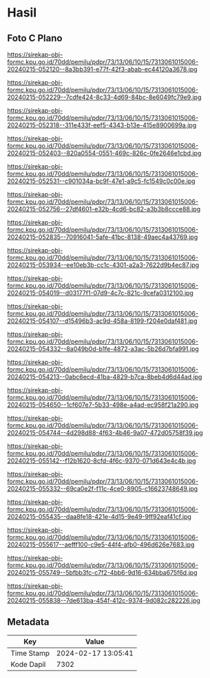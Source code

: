 # Hasil

## Foto C Plano

https://sirekap-obj-formc.kpu.go.id/70dd/pemilu/pdpr/73/13/06/10/15/7313061015006-20240215-052120--8a3bb391-e77f-42f3-abab-ec44120a3678.jpg

https://sirekap-obj-formc.kpu.go.id/70dd/pemilu/pdpr/73/13/06/10/15/7313061015006-20240215-052229--7cdfe424-8c33-4d69-84bc-8e6049fc79e9.jpg

https://sirekap-obj-formc.kpu.go.id/70dd/pemilu/pdpr/73/13/06/10/15/7313061015006-20240215-052318--311e433f-eef5-4343-b13e-415e8900699a.jpg

https://sirekap-obj-formc.kpu.go.id/70dd/pemilu/pdpr/73/13/06/10/15/7313061015006-20240215-052403--820a0554-0551-469c-826c-0fe2646e1cbd.jpg

https://sirekap-obj-formc.kpu.go.id/70dd/pemilu/pdpr/73/13/06/10/15/7313061015006-20240215-052531--c901034a-bc9f-47e1-a9c5-fc1549c0c00e.jpg

https://sirekap-obj-formc.kpu.go.id/70dd/pemilu/pdpr/73/13/06/10/15/7313061015006-20240215-052756--27df4601-e32b-4cd6-bc82-a3b3b8ccce88.jpg

https://sirekap-obj-formc.kpu.go.id/70dd/pemilu/pdpr/73/13/06/10/15/7313061015006-20240215-052835--70916041-5afe-41bc-8138-49aec4a43769.jpg

https://sirekap-obj-formc.kpu.go.id/70dd/pemilu/pdpr/73/13/06/10/15/7313061015006-20240215-053934--ee10eb3b-cc1c-4301-a2a3-7622d9b4ec87.jpg

https://sirekap-obj-formc.kpu.go.id/70dd/pemilu/pdpr/73/13/06/10/15/7313061015006-20240215-054019--d03177f1-07d9-4c7c-821c-9cefa0312100.jpg

https://sirekap-obj-formc.kpu.go.id/70dd/pemilu/pdpr/73/13/06/10/15/7313061015006-20240215-054107--d15496b3-ac9d-458a-8199-f204e0daf481.jpg

https://sirekap-obj-formc.kpu.go.id/70dd/pemilu/pdpr/73/13/06/10/15/7313061015006-20240215-054332--8a049b0d-b1fe-4872-a3ac-5b26d7bfa991.jpg

https://sirekap-obj-formc.kpu.go.id/70dd/pemilu/pdpr/73/13/06/10/15/7313061015006-20240215-054213--0abc6ecd-41ba-4829-b7ca-8beb4d6d44ad.jpg

https://sirekap-obj-formc.kpu.go.id/70dd/pemilu/pdpr/73/13/06/10/15/7313061015006-20240215-054650--1cf607e7-5b33-498e-a4ad-ec958f21a290.jpg

https://sirekap-obj-formc.kpu.go.id/70dd/pemilu/pdpr/73/13/06/10/15/7313061015006-20240215-054744--4d298d88-4f63-4b46-9a07-472d05758f39.jpg

https://sirekap-obj-formc.kpu.go.id/70dd/pemilu/pdpr/73/13/06/10/15/7313061015006-20240215-055142--f12b1620-8cfd-4f6c-9370-071d643e4c4b.jpg

https://sirekap-obj-formc.kpu.go.id/70dd/pemilu/pdpr/73/13/06/10/15/7313061015006-20240215-055332--69ca0e2f-f11c-4ce0-8905-c16623748649.jpg

https://sirekap-obj-formc.kpu.go.id/70dd/pemilu/pdpr/73/13/06/10/15/7313061015006-20240215-055435--daa8fe18-421e-4d15-9e49-9ff92eaf41cf.jpg

https://sirekap-obj-formc.kpu.go.id/70dd/pemilu/pdpr/73/13/06/10/15/7313061015006-20240215-055617--aefff100-c9e5-44f4-afb0-496d626e7683.jpg

https://sirekap-obj-formc.kpu.go.id/70dd/pemilu/pdpr/73/13/06/10/15/7313061015006-20240215-055749--5bfbb3fc-c7f2-4bb6-9d16-634bba675f6d.jpg

https://sirekap-obj-formc.kpu.go.id/70dd/pemilu/pdpr/73/13/06/10/15/7313061015006-20240215-055838--7de613ba-454f-412c-9374-9d082c282226.jpg


## Metadata

| Key        | Value               |
| ---------- | ------------------- |
| Time Stamp | 2024-02-17 13:05:41 |
| Kode Dapil | 7302                |



